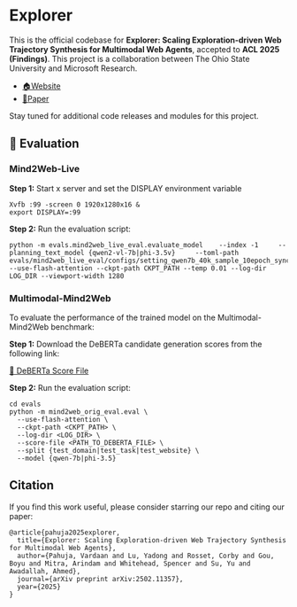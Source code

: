 # Explorer

This is the official codebase for **Explorer: Scaling Exploration-driven Web Trajectory Synthesis for Multimodal Web Agents**, accepted to **ACL 2025 (Findings)**. This project is a collaboration between The Ohio State University and Microsoft Research.

- [🏠Website](https://osu-nlp-group.github.io/Explorer/)
- [📖Paper](https://arxiv.org/pdf/2502.11357)

Stay tuned for additional code releases and modules for this project.

## 🧪 Evaluation

### Mind2Web-Live

**Step 1:** Start x server and set the DISPLAY environment variable
```
Xvfb :99 -screen 0 1920x1280x16 &
export DISPLAY=:99
```

**Step 2:** Run the evaluation script:
```
python -m evals.mind2web_live_eval.evaluate_model    --index -1     --planning_text_model {qwen2-vl-7b|phi-3.5v}     --toml-path evals/mind2web_live_eval/configs/setting_qwen7b_40k_sample_10epoch_sync_1280_gs_filter.toml     --use-flash-attention --ckpt-path CKPT_PATH --temp 0.01 --log-dir LOG_DIR --viewport-width 1280
```

### Multimodal-Mind2Web

To evaluate the performance of the trained model on the Multimodal-Mind2Web benchmark:

**Step 1:** Download the DeBERTa candidate generation scores from the following link:

[🔗 DeBERTa Score File](https://buckeyemailosu-my.sharepoint.com/:u:/g/personal/deng_595_buckeyemail_osu_edu/EZllMua3lABAhXQnCN7-pr4BIP4YV8xPfbgyP5FXT18wag?e=yXkK8k)

**Step 2:** Run the evaluation script:

```
cd evals
python -m mind2web_orig_eval.eval \
  --use-flash-attention \
  --ckpt-path <CKPT_PATH> \
  --log-dir <LOG_DIR> \
  --score-file <PATH_TO_DEBERTA_FILE> \
  --split {test_domain|test_task|test_website} \
  --model {qwen-7b|phi-3.5}
```

## Citation

If you find this work useful, please consider starring our repo and citing our paper: 

```
@article{pahuja2025explorer,
  title={Explorer: Scaling Exploration-driven Web Trajectory Synthesis for Multimodal Web Agents},
  author={Pahuja, Vardaan and Lu, Yadong and Rosset, Corby and Gou, Boyu and Mitra, Arindam and Whitehead, Spencer and Su, Yu and Awadallah, Ahmed},
  journal={arXiv preprint arXiv:2502.11357},
  year={2025}
}
```
